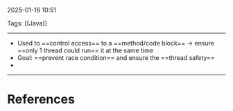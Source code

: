 2025-01-16 10:51

Tags: [[Java]] 

---

- Used to ==control access== to a ==method/code block== -> ensure ==only 1 thread could run== it at the same time
- Goal: ==prevent race condition== and ensure the ==thread safety==
- 
---
# References